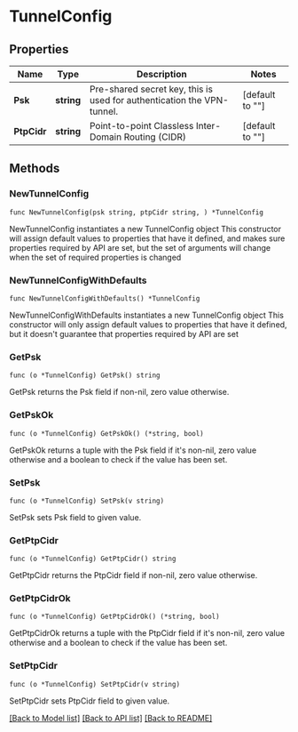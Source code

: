 # TunnelConfig

## Properties

Name | Type | Description | Notes
------------ | ------------- | ------------- | -------------
**Psk** | **string** | Pre-shared secret key, this is used for authentication the VPN-tunnel. | [default to ""]
**PtpCidr** | **string** | Point-to-point Classless Inter-Domain Routing (CIDR) | [default to ""]

## Methods

### NewTunnelConfig

`func NewTunnelConfig(psk string, ptpCidr string, ) *TunnelConfig`

NewTunnelConfig instantiates a new TunnelConfig object
This constructor will assign default values to properties that have it defined,
and makes sure properties required by API are set, but the set of arguments
will change when the set of required properties is changed

### NewTunnelConfigWithDefaults

`func NewTunnelConfigWithDefaults() *TunnelConfig`

NewTunnelConfigWithDefaults instantiates a new TunnelConfig object
This constructor will only assign default values to properties that have it defined,
but it doesn't guarantee that properties required by API are set

### GetPsk

`func (o *TunnelConfig) GetPsk() string`

GetPsk returns the Psk field if non-nil, zero value otherwise.

### GetPskOk

`func (o *TunnelConfig) GetPskOk() (*string, bool)`

GetPskOk returns a tuple with the Psk field if it's non-nil, zero value otherwise
and a boolean to check if the value has been set.

### SetPsk

`func (o *TunnelConfig) SetPsk(v string)`

SetPsk sets Psk field to given value.


### GetPtpCidr

`func (o *TunnelConfig) GetPtpCidr() string`

GetPtpCidr returns the PtpCidr field if non-nil, zero value otherwise.

### GetPtpCidrOk

`func (o *TunnelConfig) GetPtpCidrOk() (*string, bool)`

GetPtpCidrOk returns a tuple with the PtpCidr field if it's non-nil, zero value otherwise
and a boolean to check if the value has been set.

### SetPtpCidr

`func (o *TunnelConfig) SetPtpCidr(v string)`

SetPtpCidr sets PtpCidr field to given value.



[[Back to Model list]](../README.md#documentation-for-models) [[Back to API list]](../README.md#documentation-for-api-endpoints) [[Back to README]](../README.md)


